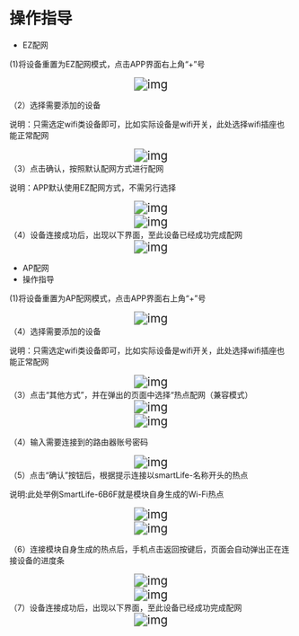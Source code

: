 # 操作指导
* EZ配网

(1)将设备重置为EZ配网模式，点击APP界面右上角“+”号  

<div align=center><img  src = "appadddevice.assets/wps1.jpg"alt="img" style="zoom:150%;"></div>  

（2）选择需要添加的设备  

说明：只需选定wifi类设备即可，比如实际设备是wifi开关，此处选择wifi插座也能正常配网  

<div align=center><img  src = "appadddevice.assets/wps2.jpg"alt="img" style="zoom:150%;">   </div>  
（3）点击确认，按照默认配网方式进行配网  

说明：APP默认使用EZ配网方式，不需另行选择  

<div align=center><img  src = "appadddevice.assets/wps3.jpg"alt="img" style="zoom:150%;">  </div>   
<div align=center><img  src = "appadddevice.assets/wps4.jpg"alt="img" style="zoom:150%;">  
</div>   
（4）设备连接成功后，出现以下界面，至此设备已经成功完成配网  

<div align=center><img  src = "appadddevice.assets/wps5.jpg"alt="img" style="zoom:150%;">  
</div> 

* AP配网   
* 操作指导    

(1)将设备重置为AP配网模式，点击APP界面右上角“+”号    

<div align=center><img  src = "appadddevice.assets/wps6.jpg"alt="img" style="zoom:150%;">  
</div> 
（4）选择需要添加的设备  

说明：只需选定wifi类设备即可，比如实际设备是wifi开关，此处选择wifi插座也能正常配网  

<div align=center><img  src = "appadddevice.assets/wps7.jpg"alt="img" style="zoom:150%;">  
</div> 
（3）点击“其他方式”，并在弹出的页面中选择“热点配网（兼容模式）   
<div align=center><img  src = "appadddevice.assets/wps8.jpg"alt="img" style="zoom:150%;">  
</div>   
<div align=center><img  src = "appadddevice.assets/wps9.jpg"alt="img" style="zoom:150%;">  
</div>   

（4）输入需要连接到的路由器账号密码  

<div align=center><img  src = "appadddevice.assets/wps10.jpg"alt="img" style="zoom:150%;">  
</div> 
（5）点击“确认”按钮后，根据提示连接以smartLife-名称开头的热点  

说明:此处举例SmartLife-6B6F就是模块自身生成的Wi-Fi热点  

<div align=center><img  src = "appadddevice.assets/wps11.jpg"alt="img" style="zoom:150%;">   
</div>   
<div align=center><img  src = "appadddevice.assets/wps12.jpg"alt="img" style="zoom:150%;">   
</div>   

（6）连接模块自身生成的热点后，手机点击返回按键后，页面会自动弹出正在连接设备的进度条  

<div align=center><img  src = "appadddevice.assets/wps13.jpg"alt="img" style="zoom:150%;">  
</div>   
<div align=center><img  src = "appadddevice.assets/wps14.jpg"alt="img" style="zoom:150%;">  
</div>   
（7）设备连接成功后，出现以下界面，至此设备已经成功完成配网  

<div align=center><img  src = "appadddevice.assets/wps15.jpg"alt="img" style="zoom:150%;">     </div> 

 

